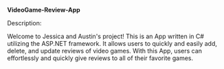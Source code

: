 **VideoGame-Review-App**

Description:

Welcome to Jessica and Austin's project! This is an App written in C# utilizing the ASP.NET framework. It allows users to quickly and easily add, delete, and update reviews of video games. With this App, users can effortlessly and quickly give reviews to all of their favorite games.

